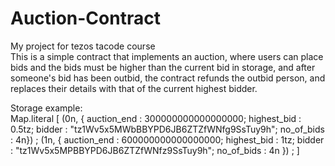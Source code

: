 # Auction-Contract
My project for tezos tacode course <br  > 
This is a simple contract that implements an auction, where users can place bids and the bids must be higher than the current bid in storage, and after someone's bid has been outbid, the contract refunds the outbid person, and replaces their details with that of the current highest bidder.

Storage example: <br  > Map.literal [ (0n, { auction_end : 300000000000000000; highest_bid : 0.5tz; bidder : "tz1Wv5x5MWbBBYPD6JB6ZTZfWNfg9SsTuy9h"; no_of_bids : 4n}) ; (1n, { auction_end : 600000000000000000; highest_bid : 1tz; bidder : "tz1Wv5x5MPBBYPD6JB6ZTZfWNfz9SsTuy9h"; no_of_bids : 4n }) ; ]

